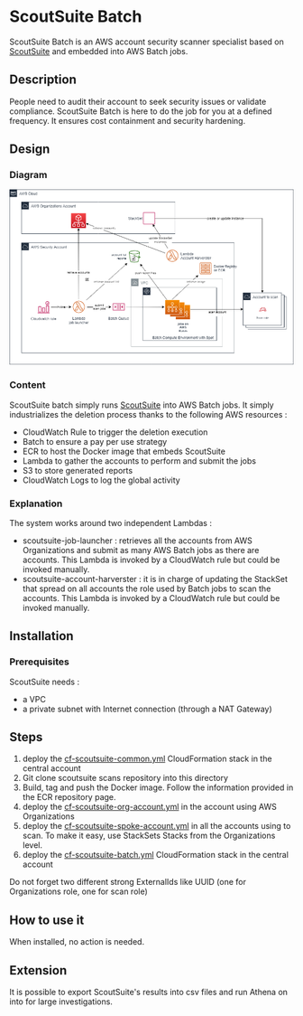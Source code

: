 # ScoutSuite Batch

ScoutSuite Batch is an AWS account security scanner specialist based on [ScoutSuite](https://github.com/nccgroup/ScoutSuite) and embedded into AWS Batch jobs.

## Description

People need to audit their account to seek security issues or validate compliance. ScoutSuite Batch is here to do the job for you at a defined frequency.
It ensures cost containment and security hardening.

## Design

### Diagram

![ScoutSuite Batch Diagram](images/scoutsuitebatch-diagram.png)

### Content

ScoutSuite batch simply runs [ScoutSuite](https://github.com/nccgroup/ScoutSuite) into AWS Batch jobs.
It simply industrializes the deletion process thanks to the following AWS resources :
- CloudWatch Rule to trigger the deletion execution
- Batch to ensure a pay per use strategy
- ECR to host the Docker image that embeds ScoutSuite
- Lambda to gather the accounts to perform and submit the jobs
- S3 to store generated reports
- CloudWatch Logs to log the global activity

### Explanation

The system works around two independent Lambdas :
- scoutsuite-job-launcher : retrieves all the accounts from AWS Organizations and submit as many AWS Batch jobs as there are accounts.  This Lambda is invoked by a CloudWatch rule but could be invoked manually.
- scoutsuite-account-harverster : it is in charge of updating the StackSet that spread on all accounts the role used by Batch jobs to scan the accounts. This Lambda is invoked by a CloudWatch rule but could be invoked manually.

## Installation

### Prerequisites

ScoutSuite needs :
- a VPC
- a private subnet with Internet connection (through a NAT Gateway)

## Steps

1. deploy the [cf-scoutsuite-common.yml](cf-scoutsuite-common.yml) CloudFormation stack in the central account
2. Git clone scoutsuite scans repository into this directory
3. Build, tag and push the Docker image. Follow the information provided in the ECR repository page.
4. deploy the [cf-scoutsuite-org-account.yml](cf-scoutsuite-org-account.yml) in the account using AWS Organizations
5. deploy the [cf-scoutsuite-spoke-account.yml](cf-scoutsuite-spoke-account.yml) in all the accounts using to scan. To make it easy, use StackSets Stacks from the Organizations level.
6. deploy the [cf-scoutsuite-batch.yml](cf-scoutsuite-batch.yml) CloudFormation stack in the central account

Do not forget two different strong ExternalIds like UUID (one for Organizations role, one for scan role)

## How to use it

When installed, no action is needed.

## Extension

It is possible to export ScoutSuite's results into csv files and run Athena on into for large investigations.
